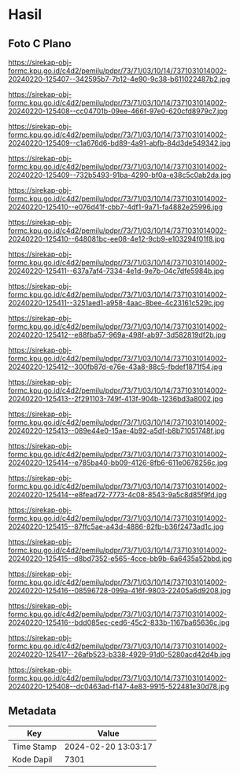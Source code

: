 # Hasil

## Foto C Plano

https://sirekap-obj-formc.kpu.go.id/c4d2/pemilu/pdpr/73/71/03/10/14/7371031014002-20240220-125407--342595b7-7b12-4e90-9c38-b611022487b2.jpg

https://sirekap-obj-formc.kpu.go.id/c4d2/pemilu/pdpr/73/71/03/10/14/7371031014002-20240220-125408--cc04701b-09ee-466f-97e0-620cfd8979c7.jpg

https://sirekap-obj-formc.kpu.go.id/c4d2/pemilu/pdpr/73/71/03/10/14/7371031014002-20240220-125409--c1a676d6-bd89-4a91-abfb-84d3de549342.jpg

https://sirekap-obj-formc.kpu.go.id/c4d2/pemilu/pdpr/73/71/03/10/14/7371031014002-20240220-125409--732b5493-91ba-4290-bf0a-e38c5c0ab2da.jpg

https://sirekap-obj-formc.kpu.go.id/c4d2/pemilu/pdpr/73/71/03/10/14/7371031014002-20240220-125410--e076d41f-cbb7-4df1-9a71-fa4882e25996.jpg

https://sirekap-obj-formc.kpu.go.id/c4d2/pemilu/pdpr/73/71/03/10/14/7371031014002-20240220-125410--648081bc-ee08-4e12-9cb9-e103294f01f8.jpg

https://sirekap-obj-formc.kpu.go.id/c4d2/pemilu/pdpr/73/71/03/10/14/7371031014002-20240220-125411--637a7af4-7334-4e1d-9e7b-04c7dfe5984b.jpg

https://sirekap-obj-formc.kpu.go.id/c4d2/pemilu/pdpr/73/71/03/10/14/7371031014002-20240220-125411--3251aed1-a958-4aac-8bee-4c23161c529c.jpg

https://sirekap-obj-formc.kpu.go.id/c4d2/pemilu/pdpr/73/71/03/10/14/7371031014002-20240220-125412--e88fba57-969a-498f-ab97-3d582819df2b.jpg

https://sirekap-obj-formc.kpu.go.id/c4d2/pemilu/pdpr/73/71/03/10/14/7371031014002-20240220-125412--300fb87d-e76e-43a8-88c5-fbdef1871f54.jpg

https://sirekap-obj-formc.kpu.go.id/c4d2/pemilu/pdpr/73/71/03/10/14/7371031014002-20240220-125413--2f291103-749f-413f-904b-1236bd3a8002.jpg

https://sirekap-obj-formc.kpu.go.id/c4d2/pemilu/pdpr/73/71/03/10/14/7371031014002-20240220-125413--089e44e0-15ae-4b92-a5df-b8b71051748f.jpg

https://sirekap-obj-formc.kpu.go.id/c4d2/pemilu/pdpr/73/71/03/10/14/7371031014002-20240220-125414--e785ba40-bb09-4126-8fb6-611e0678256c.jpg

https://sirekap-obj-formc.kpu.go.id/c4d2/pemilu/pdpr/73/71/03/10/14/7371031014002-20240220-125414--e8fead72-7773-4c08-8543-9a5c8d85f9fd.jpg

https://sirekap-obj-formc.kpu.go.id/c4d2/pemilu/pdpr/73/71/03/10/14/7371031014002-20240220-125415--87ffc5ae-a43d-4886-82fb-b36f2473ad1c.jpg

https://sirekap-obj-formc.kpu.go.id/c4d2/pemilu/pdpr/73/71/03/10/14/7371031014002-20240220-125415--d8bd7352-e565-4cce-bb9b-6a6435a52bbd.jpg

https://sirekap-obj-formc.kpu.go.id/c4d2/pemilu/pdpr/73/71/03/10/14/7371031014002-20240220-125416--08596728-099a-416f-9803-22405a6d9208.jpg

https://sirekap-obj-formc.kpu.go.id/c4d2/pemilu/pdpr/73/71/03/10/14/7371031014002-20240220-125416--bdd085ec-ced6-45c2-833b-1167ba65636c.jpg

https://sirekap-obj-formc.kpu.go.id/c4d2/pemilu/pdpr/73/71/03/10/14/7371031014002-20240220-125417--26afb523-b338-4929-91d0-5280acd42d4b.jpg

https://sirekap-obj-formc.kpu.go.id/c4d2/pemilu/pdpr/73/71/03/10/14/7371031014002-20240220-125408--dc0463ad-f147-4e83-9915-522481e30d78.jpg


## Metadata

| Key        | Value               |
| ---------- | ------------------- |
| Time Stamp | 2024-02-20 13:03:17 |
| Kode Dapil | 7301                |



